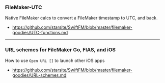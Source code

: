 ### FileMaker-UTC
Native FileMaker calcs to convert a FileMaker timestamp to UTC, and back.
* https://github.com/starsite/SwiftFM/blob/master/filemaker-goodies/UTC-functions.md

- - -

### URL schemes for FileMaker Go, FIAS, and iOS
How to use `Open URL []` to launch other iOS apps
* https://github.com/starsite/SwiftFM/blob/master/filemaker-goodies/URL-schemes.md
